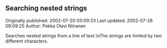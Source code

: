 ## Searching nested strings

Originally published: 2002-07-20 03:09:33
Last updated: 2002-07-28 09:09:25
Author: Pekka Olavi Niiranen

Searches nested strings from a line of text.\nThe strings are limited by two different characters.